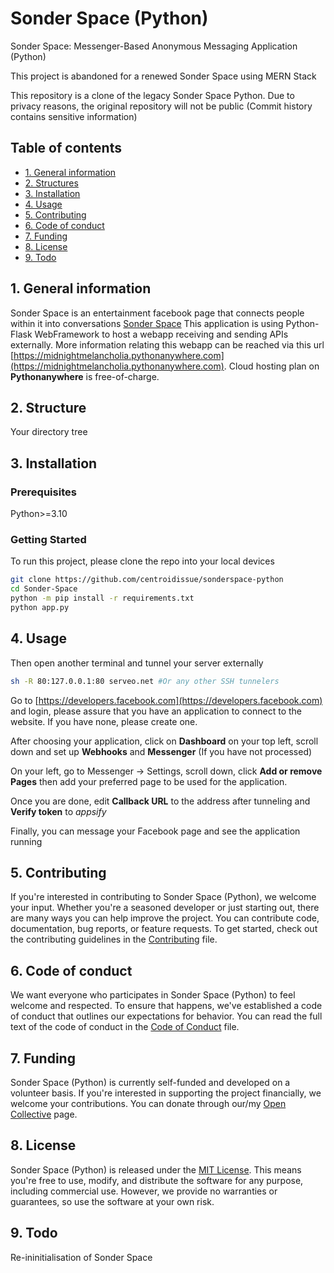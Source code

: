 <!-- 
    Fill in and replace all Sonder Space (Python)
-->
# Sonder Space (Python)

Sonder Space: Messenger-Based Anonymous Messaging Application (Python)

This project is abandoned for a renewed Sonder Space using MERN Stack

This repository is a clone of the legacy Sonder Space Python. Due to privacy reasons, the original repository will not be public (Commit history contains sensitive information)

## Table of contents

* [1. General information](#1-general-information)
* [2. Structures](#2-structure)
* [3. Installation](#3-installation)
* [4. Usage](#4-usage)
* [5. Contributing](#5-contributing)
* [6. Code of conduct](#6-code-of-conduct)
* [7. Funding](#7-funding)
* [8. License](#8-license)
* [9. Todo](#9-todo)

## 1. General information

Sonder Space is an entertainment facebook page that connects people within it into conversations [Sonder Space](https://facebook.com/sonderspace.ss)
This application is using Python-Flask WebFramework to host a webapp receiving and sending APIs externally. More information relating this webapp can be reached via this url [https://midnightmelancholia.pythonanywhere.com](https://midnightmelancholia.pythonanywhere.com).
Cloud hosting plan on **Pythonanywhere** is free-of-charge.

## 2. Structure

Your directory tree

## 3. Installation

### Prerequisites

Python>=3.10

### Getting Started

To run this project, please clone the repo into your local devices

```bash
git clone https://github.com/centroidissue/sonderspace-python
cd Sonder-Space
python -m pip install -r requirements.txt
python app.py
```

## 4. Usage

Then open another terminal and tunnel your server externally

```bash
sh -R 80:127.0.0.1:80 serveo.net #Or any other SSH tunnelers
```

Go to [https://developers.facebook.com](https://developers.facebook.com) and login, please assure that you have an application to connect to the website. If you have none, please create one.

After choosing your application, click on **Dashboard** on your top left, scroll down and set up **Webhooks** and **Messenger** (If you have not processed)

On your left, go to Messenger -> Settings, scroll down, click **Add or remove Pages** then add your preferred page to be used for the application.

Once you are done, edit **Callback URL** to the address after tunneling and **Verify token** to *appsify*

Finally, you can message your Facebook page and see the application running

## 5. Contributing

If you're interested in contributing to Sonder Space (Python), we welcome your input. Whether you're a seasoned developer or just starting out, there are many ways you can help improve the project. You can contribute code, documentation, bug reports, or feature requests. To get started, check out the contributing guidelines in the [Contributing](CONTRIBUTING.md) file.

## 6. Code of conduct

We want everyone who participates in Sonder Space (Python) to feel welcome and respected. To ensure that happens, we've established a code of conduct that outlines our expectations for behavior. You can read the full text of the code of conduct in the [Code of Conduct](CODE_OF_CONDUCT.md) file.

## 7. Funding

Sonder Space (Python) is currently self-funded and developed on a volunteer basis. If you're interested in supporting the project financially, we welcome your contributions. You can donate through our/my [Open Collective](https://opencollective.com/phong-thien) page.

## 8. License

Sonder Space (Python) is released under the [MIT License](LICENSE.md). This means you're free to use, modify, and distribute the software for any purpose, including commercial use. However, we provide no warranties or guarantees, so use the software at your own risk.

## 9. Todo

Re-ininitialisation of Sonder Space
